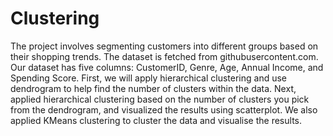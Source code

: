 # Clustering
The project involves segmenting customers into different groups based on their shopping trends.
The dataset is fetched from githubusercontent.com. Our dataset has five columns: CustomerID, Genre, Age, Annual Income, and Spending Score.
First, we will apply hierarchical clustering and use dendrogram to help find the number of clusters within the data.
Next, applied hierarchical clustering based on the number of clusters you pick from the dendrogram, and visualized the results using scatterplot.
We also applied KMeans clustering to cluster the data and visualise the results.
